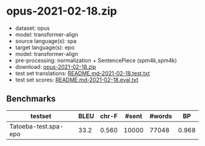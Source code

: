 # opus-2021-02-18.zip

* dataset: opus
* model: transformer-align
* source language(s): spa
* target language(s): epo
* model: transformer-align
* pre-processing: normalization + SentencePiece (spm4k,spm4k)
* download: [opus-2021-02-18.zip](https://object.pouta.csc.fi/Tatoeba-MT-models/spa-epo/opus-2021-02-18.zip)
* test set translations: [README.md-2021-02-18.test.txt](https://object.pouta.csc.fi/Tatoeba-MT-models/spa-epo/README.md-2021-02-18.test.txt)
* test set scores: [README.md-2021-02-18.eval.txt](https://object.pouta.csc.fi/Tatoeba-MT-models/spa-epo/README.md-2021-02-18.eval.txt)

## Benchmarks

| testset | BLEU  | chr-F | #sent | #words | BP |
|---------|-------|-------|-------|--------|----|
| Tatoeba-test.spa-epo 	| 33.2 	| 0.560 	| 10000 	| 77048 	| 0.968 |


